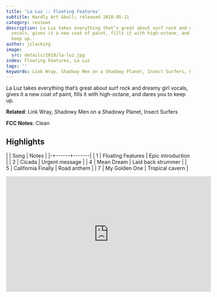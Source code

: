 ```yaml
---
title: 'La Luz :: Floating Features'
subtitle: Hardly Art &bull; released 2018-05-11
category: reviews
description: La Luz takes everything that’s great about surf rock and dreamy girl
  vocals, gives it a new coat of paint, fills it with high-octane, and dares you to
  keep up.
author: jclacking
image:
  src: details/2018/la-luz.jpg
index: Floating Features, La Luz
tags: ''
keywords: Link Wray, Shadowy Men on a Shadowy Planet, Insect Surfers, Hardly Art
---
```

La Luz takes everything that’s great about surf rock and dreamy girl vocals, gives it a new coat of paint, fills it with high-octane, and dares you to keep up.<!--more-->

**Related**: Link Wray, Shadowy Men on a Shadowy Planet, Insect Surfers

**FCC Notes**: Clean

## Highlights

| | Song | Notes |
|-+------+-------|
| 1 | Floating Features | Epic introduction |
| 2 | Cicada | Urgent message |
| 4 | Mean Dream | Laid back strummer |
| 5 | California Finally | Road anthem |
| 7 | My Golden One | Tropical cavern |

<div class="tlo-detail-video"><iframe width="560" height="315" src="https://www.youtube.com/embed/oETEFW1g-hs" frameborder="0" allow="autoplay; encrypted-media" allowfullscreen></iframe></div>


